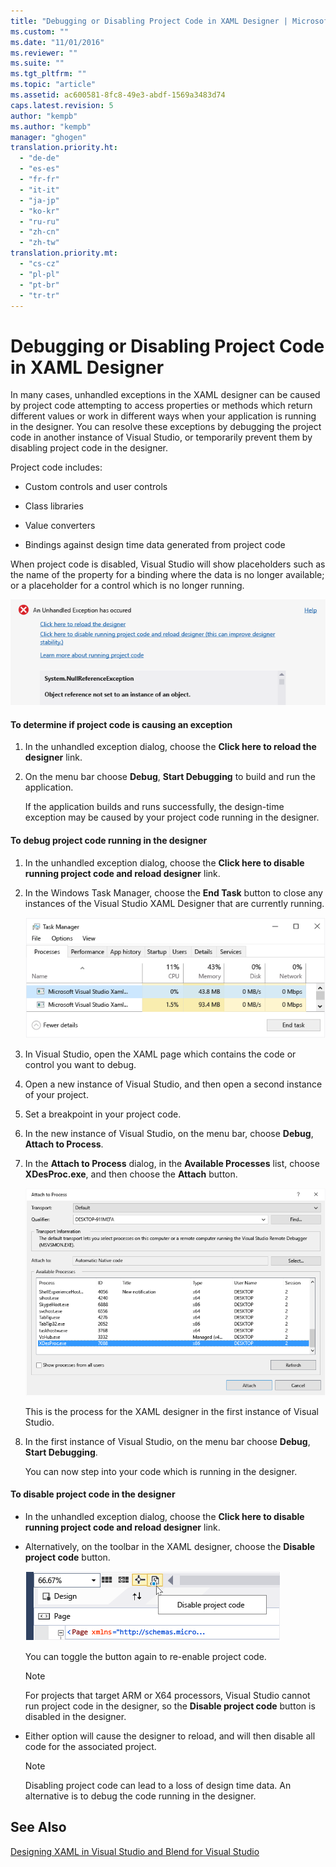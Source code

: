 ```yaml
---
title: "Debugging or Disabling Project Code in XAML Designer | Microsoft Docs"
ms.custom: ""
ms.date: "11/01/2016"
ms.reviewer: ""
ms.suite: ""
ms.tgt_pltfrm: ""
ms.topic: "article"
ms.assetid: ac600581-8fc8-49e3-abdf-1569a3483d74
caps.latest.revision: 5
author: "kempb"
ms.author: "kempb"
manager: "ghogen"
translation.priority.ht: 
  - "de-de"
  - "es-es"
  - "fr-fr"
  - "it-it"
  - "ja-jp"
  - "ko-kr"
  - "ru-ru"
  - "zh-cn"
  - "zh-tw"
translation.priority.mt: 
  - "cs-cz"
  - "pl-pl"
  - "pt-br"
  - "tr-tr"
---
```

# Debugging or Disabling Project Code in XAML Designer
In many cases, unhandled exceptions in the XAML designer can be caused by project code attempting to access properties or methods which return different values or work in different ways when your application is running in the designer. You can resolve these exceptions by debugging the project code in another instance of Visual Studio, or temporarily prevent them by disabling project code in the designer.  
  
 Project code includes:  
  
-   Custom controls and user controls  
  
-   Class libraries  
  
-   Value converters  
  
-   Bindings against design time data generated from project code  
  
 When project code is disabled, Visual Studio will show placeholders such as the name of the property for a binding where the data is no longer available; or a placeholder for a control which is no longer running.  
  
 ![Unhandled exception dialog](../designers/media/xaml_unhandledexception.png "XAML_UnhandledException")  
  
#### To determine if project code is causing an exception  
  
1.  In the unhandled exception dialog, choose the **Click here to reload the designer** link.  
  
2.  On the menu bar choose **Debug**, **Start Debugging** to build and run the application.  
  
     If the application builds and runs successfully, the design-time exception may be caused by your project code running in the designer.  
  
#### To debug project code running in the designer  
  
1.  In the unhandled exception dialog, choose the **Click here to disable running project code and reload designer** link.  
  
2.  In the Windows Task Manager, choose the **End Task** button to close any instances of the Visual Studio XAML Designer that are currently running.  
  
     ![XAML designer instances in TaskManager](../designers/media/xaml_taskmanager.png "XAML_TaskManager")  
  
3.  In Visual Studio, open the XAML page which contains the code or control you want to debug.  
  
4.  Open a new instance of Visual Studio, and then open a second instance of your project.  
  
5.  Set a breakpoint in your project code.  
  
6.  In the new instance of Visual Studio, on the menu bar, choose **Debug**, **Attach to Process**.  
  
7.  In the **Attach to Process** dialog, in the **Available Processes** list, choose **XDesProc.exe**, and then choose the **Attach** button.  
  
     ![The XAML designer process](../designers/media/xaml_attach.png "XAML_Attach")  
  
     This is the process for the XAML designer in the first instance of Visual Studio.  
  
8.  In the first instance of Visual Studio, on the menu bar choose **Debug**, **Start Debugging**.  
  
     You can now step into your code which is running in the designer.  
  
#### To disable project code in the designer  
  
-   In the unhandled exception dialog, choose the **Click here to disable running project code and reload designer** link.  
  
-   Alternatively, on the toolbar in the XAML designer, choose the **Disable project code** button.  
  
     ![The Disable Project Code button](../designers/media/xaml_disablecode.png "XAML_DisableCode")  
  
     You can toggle the button again to re-enable project code.  
  
    > [!NOTE]
    >  For projects that target ARM or X64 processors, Visual Studio cannot run project code in the designer, so the **Disable project code** button is disabled in the designer.  
  
-   Either option will cause the designer to reload, and will then disable all code for the associated project.  
  
    > [!NOTE]
    >  Disabling project code can lead to a loss of design time data. An alternative is to debug the code running in the designer.  
  
## See Also  
 [Designing XAML in Visual Studio and Blend for Visual Studio](../designers/designing-xaml-in-visual-studio.md)